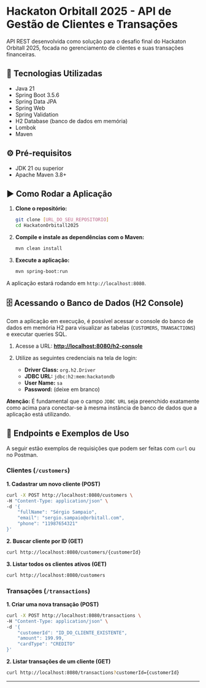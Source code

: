 # Hackaton Orbitall 2025 - API de Gestão de Clientes e Transações

API REST desenvolvida como solução para o desafio final do Hackaton Orbitall 2025, focada no gerenciamento de clientes e suas transações financeiras.

## 🚀 Tecnologias Utilizadas
- Java 21
- Spring Boot 3.5.6
- Spring Data JPA
- Spring Web
- Spring Validation
- H2 Database (banco de dados em memória)
- Lombok
- Maven

## ⚙️ Pré-requisitos
- JDK 21 ou superior
- Apache Maven 3.8+

## ▶️ Como Rodar a Aplicação

1. **Clone o repositório:**
   ```bash
   git clone [URL_DO_SEU_REPOSITORIO]
   cd HackatonOrbitall2025
   ```

2. **Compile e instale as dependências com o Maven:**
   ```bash
   mvn clean install
   ```

3. **Execute a aplicação:**
   ```bash
   mvn spring-boot:run
   ```
A aplicação estará rodando em `http://localhost:8080`.

## 🗄️ Acessando o Banco de Dados (H2 Console)

Com a aplicação em execução, é possível acessar o console do banco de dados em memória H2 para visualizar as tabelas (`CUSTOMERS`, `TRANSACTIONS`) e executar queries SQL.

1.  Acesse a URL: [**http://localhost:8080/h2-console**](http://localhost:8081/h2-console)

2.  Utilize as seguintes credenciais na tela de login:
    * **Driver Class:** `org.h2.Driver`
    * **JDBC URL:** `jdbc:h2:mem:hackatondb`
    * **User Name:** `sa`
    * **Password:** (deixe em branco)

**Atenção:** É fundamental que o campo `JDBC URL` seja preenchido exatamente como acima para conectar-se à mesma instância de banco de dados que a aplicação está utilizando.

## 📡 Endpoints e Exemplos de Uso

A seguir estão exemplos de requisições que podem ser feitas com `curl` ou no Postman.

### Clientes (`/customers`)

**1. Cadastrar um novo cliente (POST)**
```bash
curl -X POST http://localhost:8080/customers \
-H "Content-Type: application/json" \
-d '{
    "fullName": "Sérgio Sampaio",
    "email": "sergio.sampaio@orbitall.com",
    "phone": "11987654321"
}'
```

**2. Buscar cliente por ID (GET)**
```bash
curl http://localhost:8080/customers/{customerId}
```

**3. Listar todos os clientes ativos (GET)**
```bash
curl http://localhost:8080/customers
```

### Transações (`/transactions`)

**1. Criar uma nova transação (POST)**
```bash
curl -X POST http://localhost:8080/transactions \
-H "Content-Type: application/json" \
-d '{
    "customerId": "ID_DO_CLIENTE_EXISTENTE",
    "amount": 199.99,
    "cardType": "CREDITO"
}'
```

**2. Listar transações de um cliente (GET)**
```bash
curl http://localhost:8080/transactions?customerId={customerId}
```
---
